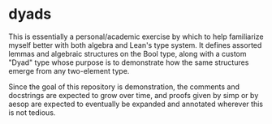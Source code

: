 # dyads

This is essentially a personal/academic exercise by which to help familiarize
myself better with both algebra and Lean's type system. It defines assorted lemmas and
algebraic structures on the Bool type, along with a custom "Dyad" type whose
purpose is to demonstrate how the same structures emerge from any two-element type.

Since the goal of this repository is demonstration, the comments and docstrings
are expected to grow over time, and proofs given by simp or by aesop are expected
to eventually be expanded and annotated wherever this is not tedious.
